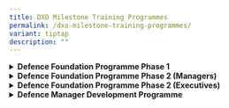 ```yaml
---
title: DXO Milestone Training Programmes
permalink: /dxo-milestone-training-programmes/
variant: tiptap
description: ""
---
```

<div data-type="detailGroup" class="isomer-accordion isomer-accordion-white">
<details class="isomer-details">
<summary><strong>Defence Foundation Programme Phase 1</strong>
</summary>
<div data-type="detailsContent" class="isomer-details-content">
<p><em>Provide newly hired personnel a fundamental understanding of the organisation and the contributions they have in supporting the organisation’s goals and objectives.</em>
</p>
<p></p>
<p><em>Sign up here</em>
</p>
</div>
</details>
<details class="isomer-details">
<summary><strong>Defence Foundation Programme Phase 2 (Managers)</strong>
</summary>
<div data-type="detailsContent" class="isomer-details-content">
<p><em>Ensure that personnel have the necessary skill sets for their role in the organisation, including written, presentation, and analytical skills.</em>
</p>
<p></p>
<p><em>Sign up here</em>
</p>
</div>
</details>
<details class="isomer-details">
<summary><strong>Defence Foundation Programme Phase 2 (Executives)</strong>
</summary>
<div data-type="detailsContent" class="isomer-details-content">
<p><em>Ensure that personnel have the necessary skill sets for their role in the organisation, including written, presentation, and analytical skills.</em>
</p>
<p></p>
<p><em>Sign up here</em>
</p>
</div>
</details>
<details class="isomer-details">
<summary><strong>Defence Manager Development Programme</strong>
</summary>
<div data-type="detailsContent" class="isomer-details-content">
<p><em>To provide personnel with a deeper understanding of the organisation.</em>
</p>
<p></p>
<p><em>Sign up here</em>
</p>
</div>
</details>
</div>
<p></p>